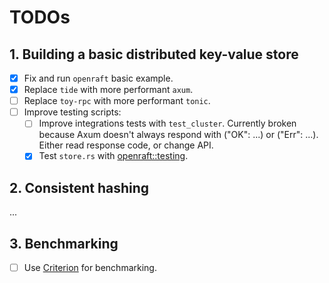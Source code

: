 # TODOs

## 1. Building a basic distributed key-value store

- [x] Fix and run `openraft` basic example.
- [x] Replace `tide` with more performant `axum`.
- [ ] Replace `toy-rpc` with more performant `tonic`.
- [ ] Improve testing scripts:
    - [ ] Improve integrations tests with `test_cluster`. Currently broken because Axum doesn't always respond with ("OK": ...) or ("Err": ...). Either read response code, or change API.
    - [x] Test `store.rs` with [openraft::testing](https://docs.rs/openraft/latest/openraft/testing/struct.Suite.html#method.test_all).

## 2. Consistent hashing

...

## 3. Benchmarking

- [ ] Use [Criterion](https://github.com/tikv/raft-rs?tab=readme-ov-file#benchmarks) for benchmarking.

